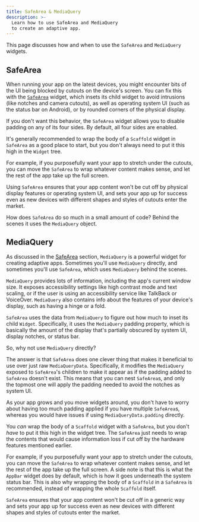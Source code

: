 ```yaml
---
title: SafeArea & MediaQuery
description: >-
  Learn how to use SafeArea and MediaQuery
  to create an adaptive app.
---
```


This page discusses how and when to use the
`SafeArea` and `MediaQuery` widgets.

## SafeArea

When running your app on the latest devices,
you might encounter bits of the UI being blocked
by cutouts on the device's screen.
You can fix this with the [`SafeArea`][] widget,
which insets its child widget to avoid intrusions
(like notches and camera cutouts),
as well as operating system UI
(such as the status bar on Android),
or by rounded corners of the physical display.

If you don't want this behavior,
the `SafeArea` widget allows you to
disable padding on any of its four sides.
By default, all four sides are enabled.

It's generally recommended to wrap the body of a
`Scaffold` widget in `SafeArea` as a good place to start,
but you don't always need to put it this high in the
`Widget` tree.

For example, if you purposefully want your app to stretch
under the cutouts, you can move the `SafeArea` to wrap
whatever content makes sense,
and let the rest of the app take up the full screen.

Using `SafeArea` ensures that your app content won't be
cut off by physical display features or operating system UI,
and sets your app up for success even as new devices with
different shapes and styles of cutouts enter the market.

How does `SafeArea` do so much in a small amount of code?
Behind the scenes it uses the `MediaQuery` object.

[`SafeArea`]: {{site.api}}/flutter/widgets/SafeArea-class.html

## MediaQuery

As discussed in the [SafeArea](#safearea) section,
`MediaQuery` is a powerful widget for creating
adaptive apps. Sometimes you'll use `MediaQuery`
directly, and sometimes you'll use `SafeArea`,
which uses `MediaQuery` behind the scenes.

`MediaQuery` provides lots of information,
including the app's current window size.
It exposes accessibility settings like high contrast mode
and text scaling, or if the user is using an accessibility
service like TalkBack or VoiceOver.
`MediaQuery` also contains info about the features
of your device's display, such as having a hinge or a fold.

`SafeArea` uses the data from `MediaQuery` to figure out
how much to inset its child `Widget`.
Specifically, it uses the `MediaQuery` padding property,
which is basically the amount of the display that's
partially obscured by system UI, display notches, or status bar. 

So, why not use `MediaQuery` directly?

The answer is that `SafeArea` does one clever thing
that makes it beneficial to use over just raw `MediaQueryData`.
Specifically, it modifies the `MediaQuery` exposed
to `SafeArea`'s children to make it appear as if the
padding added to `SafeArea` doesn't exist.
This means that you can nest `SafeArea`s,
and only the topmost one will apply the padding
needed to avoid the notches as system UI. 

As your app grows and you move widgets around,
you don't have to worry about having too much
padding applied if you have multiple `SafeArea`s,
whereas you would have issues if using
`MediaQueryData.padding` directly.

You _can_ wrap the body of a `Scaffold` widget 
with a `SafeArea`, but you don't _have_ to put it this high
in the widget tree.
The `SafeArea` just needs to wrap the contents
that would cause information loss if cut off by the
hardware features mentioned earlier. 

For example, if you purposefully want your app to stretch
under the cutouts, you can move the `SafeArea` to wrap
whatever content makes sense,
and let the rest of the app take up the full screen.
A side note is that this is what the `AppBar` widget
does by default, which is how it goes underneath the
system status bar. This is also why wrapping the body
of a `Scaffold` in a `SafeArea` is recommended,
instead of wrapping the whole `Scaffold` itself.

`SafeArea` ensures that your app content won't be
cut off in a generic way and sets your app up
for success even as new devices with different
shapes and styles of cutouts enter the market.
